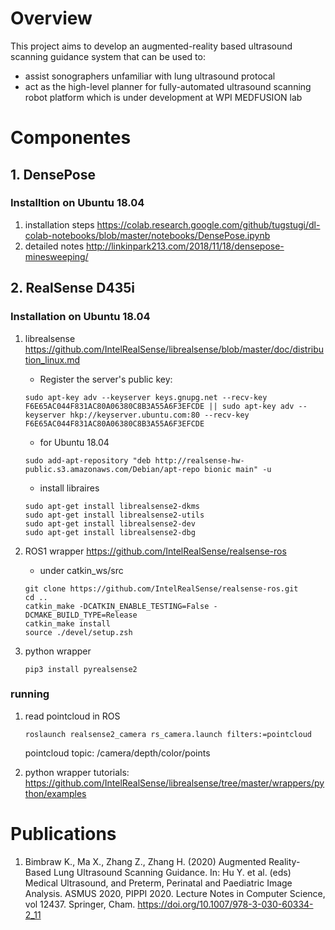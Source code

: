 # Overview
This project aims to develop an augmented-reality based ultrasound scanning guidance system that can be used to:
- assist sonographers unfamiliar with lung ultrasound protocal
- act as the high-level planner for fully-automated ultrasound scanning robot platform which is under development at WPI MEDFUSION lab

# Componentes

## 1. DensePose
### Installtion on Ubuntu 18.04
1. installation steps https://colab.research.google.com/github/tugstugi/dl-colab-notebooks/blob/master/notebooks/DensePose.ipynb
2. detailed notes http://linkinpark213.com/2018/11/18/densepose-minesweeping/


## 2. RealSense D435i
### Installation on Ubuntu 18.04
1. librealsense https://github.com/IntelRealSense/librealsense/blob/master/doc/distribution_linux.md
    - Register the server's public key:
    ``` shell
    sudo apt-key adv --keyserver keys.gnupg.net --recv-key F6E65AC044F831AC80A06380C8B3A55A6F3EFCDE || sudo apt-key adv --keyserver hkp://keyserver.ubuntu.com:80 --recv-key F6E65AC044F831AC80A06380C8B3A55A6F3EFCDE
    ```
    - for Ubuntu 18.04
    ``` shell
    sudo add-apt-repository "deb http://realsense-hw-public.s3.amazonaws.com/Debian/apt-repo bionic main" -u
    ```
    - install libraires
    ``` shell
    sudo apt-get install librealsense2-dkms
    sudo apt-get install librealsense2-utils
    sudo apt-get install librealsense2-dev
    sudo apt-get install librealsense2-dbg
    ```

2. ROS1 wrapper https://github.com/IntelRealSense/realsense-ros
    - under catkin_ws/src
    ```shell
    git clone https://github.com/IntelRealSense/realsense-ros.git
    cd ..
    catkin_make -DCATKIN_ENABLE_TESTING=False -DCMAKE_BUILD_TYPE=Release
    catkin_make install
    source ./devel/setup.zsh
    ```

3. python wrapper 
    ``` shell
    pip3 install pyrealsense2
    ```

### running
1. read pointcloud in ROS
    ``` shell
    roslaunch realsense2_camera rs_camera.launch filters:=pointcloud
    ```
    pointcloud topic: /camera/depth/color/points

2. python wrapper tutorials: https://github.com/IntelRealSense/librealsense/tree/master/wrappers/python/examples

# Publications
1. Bimbraw K., Ma X., Zhang Z., Zhang H. (2020) Augmented Reality-Based Lung Ultrasound Scanning Guidance. In: Hu Y. et al. (eds) Medical Ultrasound, and Preterm, Perinatal and Paediatric Image Analysis. ASMUS 2020, PIPPI 2020. Lecture Notes in Computer Science, vol 12437. Springer, Cham. https://doi.org/10.1007/978-3-030-60334-2_11
